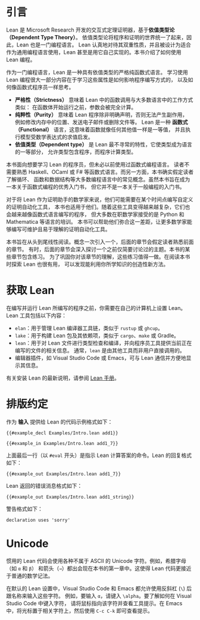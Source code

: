 <!--
# Introduction
-->

# 引言

<!--
Lean is an interactive theorem prover developed at Microsoft Research, based on dependent type theory.
Dependent type theory unites the worlds of programs and proofs; thus, Lean is also a programming language.
Lean takes its dual nature seriously, and it is designed to be suitable for use as a general-purpose programming language—Lean is even implemented in itself.
This book is about writing programs in Lean.
-->

Lean 是 Microsoft Research 开发的交互式定理证明器，基于**依值类型论（Dependent Type Theory）**。
依值类型论将程序和证明的世界统一了起来，因此，Lean 也是一门编程语言。
Lean 认真地对待其双重性质，并且被设计为适合作为通用编程语言使用，Lean
甚至是用它自己实现的。本书介绍了如何使用 Lean 编程。

<!--
When viewed as a programming language, Lean is a strict pure functional language with dependent types.
A large part of learning to program with Lean consists of learning how each of these attributes affects the way programs are written, and how to think like a functional programmer.
_Strictness_ means that function calls in Lean work similarly to the way they do in most languages: the arguments are fully computed before the function's body begins running.
_Purity_ means that Lean programs cannot have side effects such as modifying locations in memory, sending emails, or deleting files without the program's type saying so.
Lean is a _functional_ language in the sense that functions are first-class values like any other and that the execution model is inspired by the evaluation of mathematical expressions.
_Dependent types_, which are the most unusual feature of Lean, make types into a first-class part of the language, allowing types to contain programs and programs to compute types.
-->

作为一门编程语言，Lean 是一种具有依值类型的严格纯函数式语言。
学习使用 Lean 编程很大一部分内容在于学习这些属性是如何影响程序编写方式的，
以及如何像函数式程序员一样思考。

- **严格性（Strictness）** 意味着 Lean 中的函数调用与大多数语言中的工作方式类似：
在函数体开始运行之前，参数会被完全计算。
- **纯粹性（Purity）** 意味着 Lean 程序除非明确声明，否则无法产生副作用，
例如修改内存中的位置、发送电子邮件或删除文件等。
Lean 是一种 **函数式（Functional）** 语言，这意味着函数就像任何其他值一样是一等值，
并且执行模型受数学表达式的求值启发。
- **依值类型（Dependent type）** 是 Lean 最不寻常的特性，它使类型成为语言的一等部分，
允许类型包含程序，而程序计算类型。

<!--
This book is intended for programmers who want to learn Lean, but who have not necessarily used a functional programming language before.
Familiarity with functional languages such as Haskell, OCaml, or F# is not required.
On the other hand, this book does assume knowledge of concepts like loops, functions, and data structures that are common to most programming languages.
While this book is intended to be a good first book on functional programming, it is not a good first book on programming in general.
-->

本书面向想要学习 Lean 的程序员，但未必以前使用过函数式编程语言。
读者不需要熟悉 Haskell、OCaml 或 F# 等函数式语言。而另一方面，本书确实假定读者了解循环、
函数和数据结构等大多数编程语言中的常见概念。虽然本书旨在成为一本关于函数式编程的优秀入门书，
但它并不是一本关于一般编程的入门书。

<!--
Mathematicians who are using Lean as a proof assistant will likely need to write custom proof automation tools at some point.
This book is also for them.
As these tools become more sophisticated, they begin to resemble programs in functional languages, but most working mathematicians are trained in languages like Python and Mathematica.
This book can help bridge the gap, empowering more mathematicians to write maintainable and understandable proof automation tools.
-->

对于将 Lean 作为证明助手的数学家来说，他们可能需要在某个时间点编写自定义的证明自动化工具，
本书也适用于他们。随着这些工具变得越来越复杂，它们也会越来越像函数式语言编写的程序，
但大多数在职数学家接受的是 Python 和 Mathematica 等语言的培训。
本书可以帮助他们弥合这一差距，让更多数学家能够编写可维护且易于理解的证明自动化工具。

<!--
This book is intended to be read linearly, from the beginning to the end.
Concepts are introduced one at a time, and later sections assume familiarity with earlier sections.
Sometimes, later chapters will go into depth on a topic that was only briefly addressed earlier on.
Some sections of the book contain exercises.
These are worth doing, in order to cement your understanding of the section.
It is also useful to explore Lean as you read the book, finding creative new ways to use what you have learned.
-->

本书旨在从头到尾线性阅读。概念一次引入一个，后面的章节会假定读者熟悉前面的章节。
有时，后面的章节会深入探讨一个之前仅简要讨论过的主题。本书的某些章节包含练习。
为了巩固你对该章节的理解，这些练习值得一做。在阅读本书时探索 Lean 也很有用，
可以发现能利用你所学知识的创造性新方法。

<!--
# Getting Lean
-->

# 获取 Lean

<!--
Before writing and running programs written in Lean, you'll need to set up Lean on your own computer.
The Lean tooling consists of the following:
-->

在编写并运行 Lean 所编写的程序之前，你需要在自己的计算机上设置 Lean。Lean 工具包括以下内容：

<!--
 * `elan` manages the Lean compiler toolchains, similarly to `rustup` or `ghcup`.
 * `lake` builds Lean packages and their dependencies, similarly to `cargo`, `make`, or Gradle.
 * `lean` type checks and compiles individual Lean files as well as providing information to programmer tools about files that are currently being written.
   Normally, `lean` is invoked by other tools rather than directly by users.
 * Plugins for editors, such as Visual Studio Code or Emacs, that communicate with `lean` and present its information conveniently.
-->

* `elan`：用于管理 Lean 编译器工具链，类似于 `rustup` 或 `ghcup`。
* `lake`：用于构建 Lean 包及其依赖项，类似于 `cargo`、`make` 或 Gradle。
* `lean`：用于对 Lean 文件进行类型检查和编译，并向程序员工具提供当前正在编写的文件的相关信息。
  通常，`lean` 是由其他工具而非用户直接调用的。
* 编辑器插件，如 Visual Studio Code 或 Emacs，可与 Lean 通信并方便地显示其信息。

<!--
Please refer to the [Lean manual](https://lean-lang.org/lean4/doc/quickstart.html) for up-to-date instructions for installing Lean.
-->

有关安装 Lean 的最新说明，请参阅 [Lean 手册](https://lean-lang.org/lean4/doc/quickstart.html)。

<!--
# Typographical Conventions
-->

# 排版约定

<!--
Code examples that are provided to Lean as _input_ are formatted like this:
-->

作为 **输入** 提供给 Lean 的代码示例格式如下：

```lean
{{#example_decl Examples/Intro.lean add1}}

{{#example_in Examples/Intro.lean add1_7}}
```

<!--
The last line above (beginning with `#eval`) is a command that instructs Lean to calculate an answer.
Lean's replies are formatted like this:
-->

上面最后一行（以 `#eval` 开头）是指示 Lean 计算答案的命令。Lean 的回复格式如下：

```output info
{{#example_out Examples/Intro.lean add1_7}}
```

<!--
Error messages returned by Lean are formatted like this:
-->

Lean 返回的错误消息格式如下：

```output error
{{#example_out Examples/Intro.lean add1_string}}
```

<!--
Warnings are formatted like this:
-->

警告格式如下：

```output warning
declaration uses 'sorry'
```

# Unicode

<!--
Idiomatic Lean code makes use of a variety of Unicode characters that are not part of ASCII.
For instance, Greek letters like `α` and `β` and the arrow `→` both occur in the first chapter of this book.
This allows Lean code to more closely resemble ordinary mathematical notation.
-->

惯用的 Lean 代码会使用各种不属于 ASCII 的 Unicode 字符。例如，希腊字母（如 `α` 和 `β`）
和箭头（`→`）都出会现在本书的第一章中。这使得 Lean 代码更接近于普通的数学记法。

<!--
With the default Lean settings, both Visual Studio Code and Emacs allow these characters to be typed with a backslash (`\`) followed by a name.
For example, to enter `α`, type `\alpha`.
To find out how to type a character in Visual Studio Code, point the mouse at it and look at the tooltip.
In Emacs, use `C-c C-k` with point on the character in question.
-->

在默认的 Lean 设置中，Visual Studio Code 和 Emacs 都允许使用反斜杠 (`\`) 后跟名称来输入这些字符。
例如，要输入 `α`，请键入 `\alpha`。要了解如何在 Visual Studio Code 中键入字符，
请将鼠标指向该字符并查看工具提示。在 Emacs 中，将光标置于相关字符上，然后使用 `C-c C-k` 即可查看提示。
